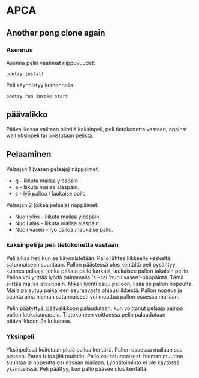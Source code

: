 # APCA
## Another pong clone again


### Asennus

Asenna pelin vaatimat riippuvuudet: 

```poetry install```

Peli käynnistyy komennolla: 

```poetry run invoke start```

## päävalikko
Päävalikossa valitaan hiirellä kaksinpeli, peli tietokonetta vastaan, against wall yksinpeli tai poistutaan pelistä.

## Pelaaminen
Pelaajan 1 (vasen pelaaja) näppäimet:

 - q - liikuta mailaa ylöspäin.
 - a - liikuta mailaa alaspäin.
 - s - lyö palloa / laukaise pallo.
 
Pelaajan 2 (oikea pelaaja) näppäimet:

 - Nuoli ylös - liikuta mailaa ylöspäin.
 - Nuoli alas - liikuta mailaa alaspäin.
 - Nuoli vasen - lyö palloa / laukaise pallo.
 
### kaksinpeli ja peli tietokonetta vastaan
Peli alkaa heti kun se käynnistetään. Pallo lähtee liikkeelle keskeltä satunnaiseen suuntaan. Pallon päästessä ulos kentältä peli pysähtyy, kunnes pelaaja, jonka päästä pallo karkasi, laukaisee pallon takaisin peliin. Palloa voi yrittää lyödä painamalla 's'- tai 'nuoli vasen'-näppäintä. Tämä siirtää mailaa eteenpäin. Mikäli lyönti osuu palloon, lisää se pallon nopeutta. Maila palautuu paikalleen seuraavasta ohjausliikkestä. Pallon nopeus ja suunta aina hieman satunnaisesti voi muuttua pallon osuessa mailaan.
 
Pelin päätyttyä, päävalikkoon palaudutaan, kun voittanut pelaaja painaa pallon laukaisunappia. Tietokoneen voittaessa pelin palaudutaan päävalikkoon 3s kuluessa.

### Yksinpeli
Yksinpelissä koitetaan pitää palloa kentällä. Pallon osuessa mailaan saa pisteen. Paras tulos jää muistiin. Pallo voi satunnaisesti hieman muuttaa suuntaa ja nopeutta osuessaan mailaan. Lyöntitoiminto ei ole käytössä yksinpelissä. Peli päättyy, kun pallo pääsee ulos kentältä.
 


